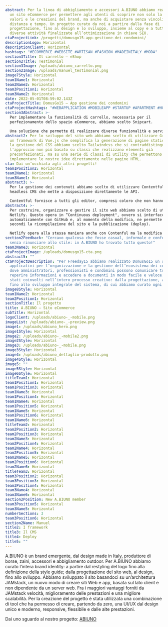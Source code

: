 ```yaml
---
abstract: Per la linea di abbigliamento e accessori A.BIUNO abbiamo realizzato
  un sito eCommerce per permettere agli utenti di scoprire non solo la storia, i
  valori e le creazioni del brand, ma anche di acquistare senza vincoli di
  distanza e tempo. Un progetto curato da noi a partire dalla fase di
  progettazione, fino al design e lo sviluppo, insieme al copy e a tutte le
  diverse attività finalizzate all’ottimizzazione in chiave SEO.
ctaProjectLink: /progetti/domusgo15-app-gestione-dei-condomini/
descriptionLogo: Horizontal
descriptionClient: Horizontal
hashtags: "#ECOMMERCE #WEBSITE #ARTISAN #FASHION #MADEINITALY #MODA"
section3Title: Il carrello – eShop
section2Title: Testimonial
section3Image: /uploads/abiuno_carrello.png
section2Image: /uploads/manuel_testimonial.png
image7Style: Horizontal
team1Name1: Horizontal
team2Name2: Horizontal
team3Position1: Horizontal
team3Name2: Horizontal
date: 2022-05-01T08:59:02.143Z
ctaProjectTitle: DomusGo15 – App gestione dei condomini
ctaProjectHashtags: "#WEBAPPLICATION #MOBILEAPP #STARTUP #APARTMENT #HOUSE #COMMUNITY "
section3Abstract: >-
  Per implementare la funzionalità di carrello, necessaria per il
  perfezionamento dello spazio eCommerce, abbiamo scelto Snipcart. 

  Una soluzione che permette di realizzare diverse funzionalità e servizi come: dashboard per commercianti e clienti, gateway di pagamento, gestione dell'inventario, fatturazione; ma anche, creazione di cataloghi prodotti, codici promozionali e coupon. I vari strumenti di personalizzazione che utilizzano HTML e CSS Markup ci hanno permesso di creare una soluzione custom sulle esigenze del cliente.
abstract2: Per lo sviluppo del sito web abbiamo scelto di utilizzare Gridsome,
  un framework di Vue.js che semplifica la generazione di pagine statiche. Per
  la gestione del CSS abbiamo scelto Tailwindcss che si contraddistingue per
  l'approccio non più basato su classi che realizzano elementi già
  preconfezionati, ma su una serie di classi di utility che permettono di
  implementare le nostre idee direttamente nelle pagine HTML.
cta: Dai un’occhiata agli altri progetti!
team1Position2: Horizontal
team2Name1: Horizontal
team3Name1: Horizontal
abstract3: >-
  Per la gestione dei contenuti abbiamo scelto di utilizzare Contentful, un
  headless CMS che mette a disposizione direttamente le API. 

  Contentful fornisce a tutti gli editor, compresi coloro che non hanno particolare dimestichezza con i codici, la possibilità di gestire in modo interattivo un’interfaccia di modifica intuitiva e facile da utilizzare.
abstract4: >-
  Per costruire, organizzare e gestire il sito web abbiamo scelto di utilizzare
  Netlify. Questo opera in “Continuous deployment", ovvero si interfaccia
  automaticamente con GitHub e, al momento della modifica, ne permette in pochi
  secondi la ricompilazione del sito e la pubblicazione (deploy). 

  Netlify opera alla stessa maniera anche con Contenful ma la modifica in questo caso non avviene su GitHub ma direttamente su Contentful.
section2Feedback: "Cercavo qualcosa che fosse casual, informale e confortevole
  senza rinunciare allo stile: in A.BIUNO ho trovato tutto questo!"
team3Name3: Horizontal
ctaProjectImage: /uploads/domusgo15-cta.png
abstract5: ""
ctaProjectDescription: "Per Freeday15 abbiamo realizzato DomusGo15 un sistema di
  applicativi per l’organizzazione e la gestione dell’ecosistema dei condomìni
  dove amministratori, professionisti e condòmini possono comunicare tra loro,
  reperire informazioni e accedere a documenti in modo facile e veloce. Siamo
  stati coinvolti nell’intero processo creativo: dalla progettazione, al design,
  fino allo sviluppo integrale del sistema, di cui abbiamo curato ogni aspetto."
image8Style: Horizontal
team1Name2: Horizontal
team2Position1: Horizontal
sectionTitle: Il progetto
title: A.BIUNO – Sito eCommerce
subTitle: Horizontal
logoClient: /uploads/abiuno-_-mobile.png
imageList: /uploads/abiuno-_-preview.png
image1: /uploads/abiuno_hero.png
image1Style: Horizontal
image2: /uploads/abiuno-_-mobile2.png
image2Style: Horizontal
image3: /uploads/abiuno-_-mobile.png
image3Style: Horizontal
image4: /uploads/abiuno_dettaglio-prodotto.png
image4Style: Horizontal
image5: ""
image5Style: Horizontal
image6Style: Horizontal
titleTeam1: Horizontal
team1Position1: Horizontal
team1Position3: Horizontal
team1Name3: Horizontal
team1Position4: Horizontal
team1Name4: Horizontal
team1Position5: Horizontal
team1Name5: Horizontal
team1Position6: Horizontal
team1Name6: Horizontal
titleTeam2: Horizontal
team2Position2: Horizontal
team2Position3: Horizontal
team2Name3: Horizontal
team2Position4: Horizontal
team2Name4: Horizontal
team2Position5: Horizontal
team2Name5: Horizontal
team2Position6: Horizontal
team2Name6: Horizontal
titleTeam3: Horizontal
team3Position2: Horizontal
team3Position3: Horizontal
team3Position4: Horizontal
team3Name4: Horizontal
team3Name6: Horizontal
section2Position: New A.BIUNO member
team3Position5: Horizontal
team3Name5: Horizontal
numberSections: 3
team3Position6: Horizontal
section2Name: Manuel
title2: I framework
title3: Il CMS
title4: Deploy
title5: ""
---
```

A.BIUNO è un brand emergente, dal design made in Italy, produttore di borse, zaini, accessori e abbigliamento outdoor. Per A.BIUNO abbiamo curato l’intera brand identity: a partire dal restyling del logo fino alla definizione della style guide; dalla progettazione del sito web, al design, fino allo sviluppo. 
Abbiamo sviluppato il sito basandoci su un’architettura JAMstack, un nuovo modo di creare siti Web e app, basata sul lato client e non dipendente da un server web. Fra i maggiori vantaggi forniti da JAMstack velocità, miglioramento delle prestazioni e una migliore scalabilità.
Per la creazione del progetto è stata utilizzata una combinazione di tool che ha permesso di creare, partendo da zero, una UI/UX dal design unico e moderno, responsive, flessibile e dalle alte prestazioni.

Dai uno sguardo al nostro progetto: [ABIUNO](https://www.abiuno.com/)